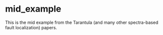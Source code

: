 # mid_example
This is the mid example from the Tarantula (and many other spectra-based fault localization) papers.

